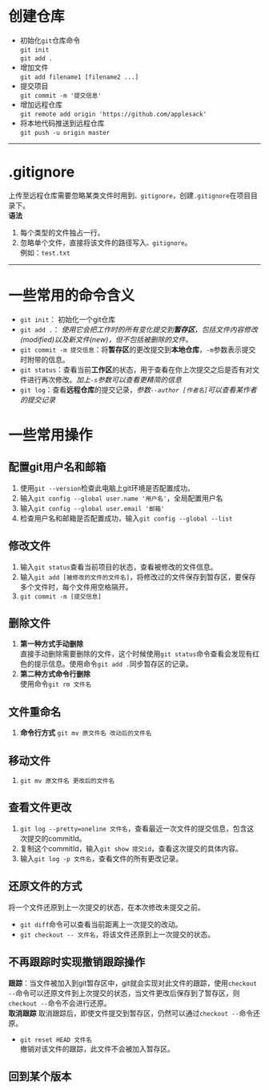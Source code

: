 # 创建仓库
- 初始化`git`仓库命令  
    `git init`  
    `git add .` 
- 增加文件  
    `git add filename1 [filename2 ...]`
- 提交项目  
    `git commit -m '提交信息'`
- 增加远程仓库  
    `git remote add origin 'https://github.com/applesack'`
- 将本地代码推送到远程仓库  
    `git push -u origin master`
---
# .gitignore
上传至远程仓库需要忽略某类文件时用到`。gitignore`，创建`.gitignore`在项目目录下。  
**语法**
1. 每个类型的文件独占一行。
2. 忽略单个文件，直接将该文件的路径写入`。gitignore`。  
    例如：`test.txt`

---
# 一些常用的命令含义
- `git init`： 初始化一个git仓库
- `git add .`： *使用它会把工作时的所有变化提交到**暂存区**，包括文件内容修改(modified)以及新文件(new)，但不包括被删除的文件。*
- `git commit -m 提交信息`：将**暂存区**的更改提交到**本地仓库**，`-m`参数表示提交时附带的信息。
- `git status`：查看当前**工作区**的状态，用于查看在你上次提交之后是否有对文件进行再次修改。*加上`-s`参数可以查看更精简的信息*
- `git log`：查看**远程仓库**的提交记录，*参数`--author [作者名]`可以查看某作者的提交记录*

# 一些常用操作
## 配置git用户名和邮箱
1. 使用`git --version`检查此电脑上git环境是否配置成功。
2. 输入`git config --global user.name '用户名'`，全局配置用户名
3. 输入`git config --global user.email '邮箱'`
4. 检查用户名和邮箱是否配置成功，输入`git config --global --list`
## 修改文件
1. 输入`git status`查看当前项目的状态，查看被修改的文件信息。
2. 输入`git add [被修改的文件的文件名]`，将修改过的文件保存到暂存区，要保存多个文件时，每个文件用空格隔开。
3. `git commit -m [提交信息]`
## 删除文件
1. **第一种方式手动删除**  
直接手动删除需要删除的文件，这个时候使用`git status`命令查看会发现有红色的提示信息。使用命令`git add .`同步暂存区的记录。
2. **第二种方式命令行删除**  
使用命令`git rm 文件名`
## 文件重命名
1. **命令行方式**
`git mv 原文件名 改动后的文件名`
## 移动文件
1. `git mv 原文件名 更改后的文件名`
## 查看文件更改
1. `git log --pretty=oneline 文件名`，查看最近一次文件的提交信息，包含这次提交的commitId。
2. 复制这个commitId，输入`git show 提交id`，查看这次提交的具体内容。
3. 输入`git log -p 文件名`，查看文件的所有更改记录。
## 还原文件的方式
将一个文件还原到上一次提交的状态，在本次修改未提交之前。  
- `git diff`命令可以查看当前距离上一次提交的改动。
- `git checkout -- 文件名`，将该文件还原到上一次提交的状态。 
## 不再跟踪时实现撤销跟踪操作
**跟踪**：当文件被加入到git暂存区中，git就会实现对此文件的跟踪，使用`checkout --`命令可以还原文件到上次提交的状态，当文件更改后保存到了暂存区，则`checkout --`命令不会进行还原。  
**取消跟踪** 取消跟踪后，即使文件提交到暂存区，仍然可以通过`checkout --`命令还原。
- `git reset HEAD 文件名`  
撤销对该文件的跟踪，此文件不会被加入暂存区。

## 回到某个版本




